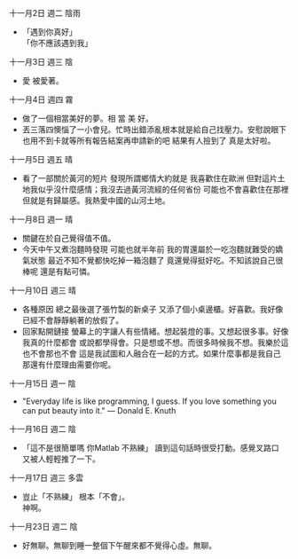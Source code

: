 十一月2日 週二 陰雨
- 「遇到你真好」  
「你不應該遇到我」

十一月3日 週三 陰
- 愛 被愛著。

十一月4日 週四 霧
- 做了一個相當美好的夢。相 當 美 好。
- 丟三落四懊惱了一小會兒。忙時出錯添亂根本就是給自己找壓力。安慰說眼下也用不到卡就等所有報告結案再申請新的吧 結果有人撿到了 真是太好啦。

十一月5日 週五 晴
- 看了一部關於黃河的短片 發現所謂鄉情大約就是 我喜歡住在歐洲 但對這片土地我似乎沒什麼感情；我沒去過黃河流經的任何省份 可能也不會喜歡住在那裡 但就是有歸屬感。我熱愛中國的山河土地。

十一月8日 週一 晴
- 關鍵在於自己覺得值不值。
- 今天中午又煮泡麵時發現 可能也就半年前 我的胃還屬於一吃泡麵就難受的嬌氣狀態 最近不知不覺都快吃掉一箱泡麵了 竟還覺得挺好吃。不知該說自己很棒呢 還是有點可憐。

十一月10日 週三 晴
- 各種原因 總之最後選了張竹製的新桌子 又添了個小桌邊櫃。好喜歡。我好像已經不會靜靜躺著的放假了。
- 回家點開鏈接 螢幕上的字讓人有些情緒。想起裝燈的事。又想起很多事。好像我真的什麼都會 或說都學得會。只是想或不想。而很多時候我不想。我樂於這也不會那也不會 這是我試圖和人融合在一起的方式。如果什麼事都是我自己 那還有什麼理由需要你呢。

十一月15日 週一 陰
- "Everyday life is like programming, I guess. If you love something you can put beauty into it." ― Donald E. Knuth

十一月16日 週二 陰
- 「這不是很簡單嗎 你Matlab 不熟練」 讀到這句話時很受打動。感覺叉路口 又被人輕輕推了一下。

十一月17日 週三 多雲
- 豈止「不熟練」 根本「不會」。  
神啊。

十一月23日 週二 陰
- 好無聊。無聊到睡一整個下午醒來都不覺得心虛。無聊。
